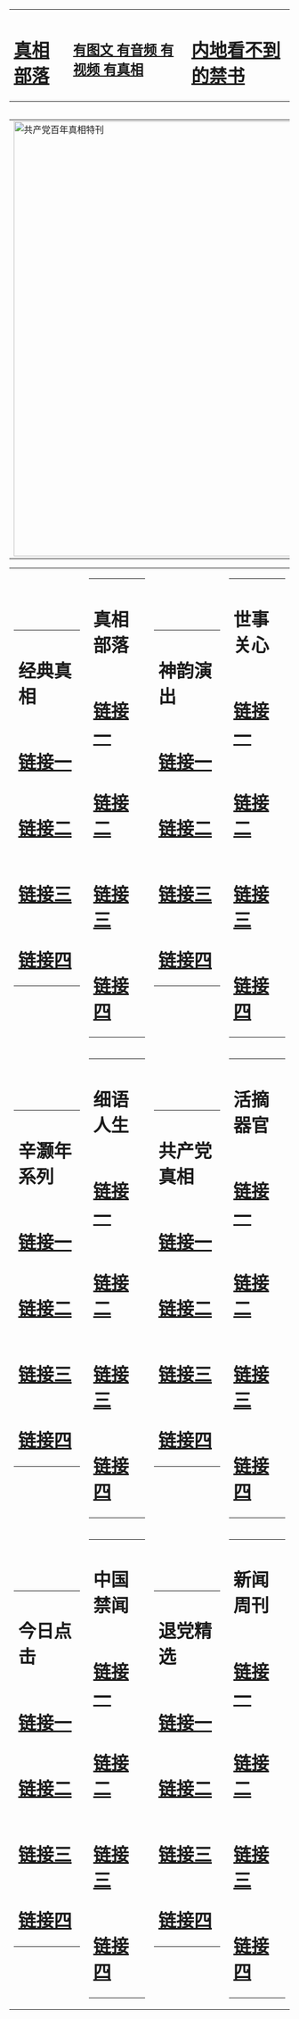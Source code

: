 <table><tr><td><H1><a href="http://zx.hopto.me/3fmkx">真相部落</a></H1></td><td><H2><a href="http://zx.hopto.me/dyamg">有图文 有音频 有视频 有真相</a></H2><td><H1><a href="http://zx.hopto.me/knfkg"> 内地看不到的禁书</a></H1></td></table><table><table><tr><td><a href="http://zx.hopto.me/an0qf"><img src="http://6593.f31.garudamp3.com/zx/bngcd/gcdbnzx.jpg" width="780"  border="0" alt="共产党百年真相特刊"></a></td></tr></table><table><tr><td><table><tr><td ><h1>经典真相</h1></td></tr><tr><td><h1>  <a href="http://zx.hopto.me/1unxq" target=_blank>链接一</a>  </h1></td></tr><tr><td><h1>  <a href="http://zx.hopto.me/kmf2o" target=_blank>链接二</a>  </h1></td></tr><tr><td><h1>  <a href="http://zx.hopto.me/vbe3j" target=_blank>链接三</a>  </h1></td></tr><tr><td><h1>  <a href="http://zx.hopto.me/a0q9b" target=_blank>链接四</a>  </h1></td></tr></table></td><td><table><tr><td ><h1>真相部落</h1></td></tr><tr><td><h1>  <a href="http://zx.hopto.me/-fb19" target=_blank>链接一</a>  </h1></td></tr><tr><td><h1>  <a href="http://zx.hopto.me/w2t80" target=_blank>链接二</a>  </h1></td></tr><tr><td><h1>  <a href="http://zx.hopto.me/hgzxx" target=_blank>链接三</a>  </h1></td></tr><tr><td><h1>  <a href="http://zx.hopto.me/b3cle" target=_blank>链接四</a>  </h1></td></tr></table></td><td><table><tr><td ><h1>神韵演出</h1></td></tr><tr><td><h1>  <a href="http://zx.hopto.me/ncyo5" target=_blank>链接一</a>  </h1></td></tr><tr><td><h1>  <a href="http://zx.hopto.me/rfwda" target=_blank>链接二</a>  </h1></td></tr><tr><td><h1>  <a href="http://zx.hopto.me/0eg0b" target=_blank>链接三</a>  </h1></td></tr><tr><td><h1>  <a href="http://zx.hopto.me/untq2" target=_blank>链接四</a>  </h1></td></tr></table></td><td><table><tr><td ><h1>世事关心</h1></td></tr><tr><td><h1>  <a href="http://zx.hopto.me/3ox5a" target=_blank>链接一</a>  </h1></td></tr><tr><td><h1>  <a href="http://zx.hopto.me/k-wx6" target=_blank>链接二</a>  </h1></td></tr><tr><td><h1>  <a href="http://zx.hopto.me/ujtme" target=_blank>链接三</a>  </h1></td></tr><tr><td><h1>  <a href="http://zx.hopto.me/ezhrd" target=_blank>链接四</a>  </h1></td></tr></table></td></tr><tr><td><table><tr><td ><h1>辛灏年系列</h1></td></tr><tr><td><h1>  <a href="http://zx.hopto.me/vt6nt" target=_blank>链接一</a>  </h1></td></tr><tr><td><h1>  <a href="http://zx.hopto.me/t45ks" target=_blank>链接二</a>  </h1></td></tr><tr><td><h1>  <a href="http://zx.hopto.me/pwjdy" target=_blank>链接三</a>  </h1></td></tr><tr><td><h1>  <a href="http://zx.hopto.me/il4gy" target=_blank>链接四</a>  </h1></td></tr></table></td><td><table><tr><td ><h1>细语人生</h1></td></tr><tr><td><h1>  <a href="http://zx.hopto.me/2mo-g" target=_blank>链接一</a>  </h1></td></tr><tr><td><h1>  <a href="http://zx.hopto.me/daisx" target=_blank>链接二</a>  </h1></td></tr><tr><td><h1>  <a href="http://zx.hopto.me/lrbth" target=_blank>链接三</a>  </h1></td></tr><tr><td><h1>  <a href="http://zx.hopto.me/6ed4l" target=_blank>链接四</a>  </h1></td></tr></table></td><td><table><tr><td ><h1>共产党真相</h1></td></tr><tr><td><h1>  <a href="http://zx.hopto.me/-1rlf" target=_blank>链接一</a>  </h1></td></tr><tr><td><h1>  <a href="http://zx.hopto.me/4x8h2" target=_blank>链接二</a>  </h1></td></tr><tr><td><h1>  <a href="http://zx.hopto.me/6mn2l" target=_blank>链接三</a>  </h1></td></tr><tr><td><h1>  <a href="http://zx.hopto.me/ifoh-" target=_blank>链接四</a>  </h1></td></tr></table></td><td><table><tr><td ><h1>活摘器官</h1></td></tr><tr><td><h1>  <a href="http://zx.hopto.me/5yvnd" target=_blank>链接一</a>  </h1></td></tr><tr><td><h1>  <a href="http://zx.hopto.me/04prd" target=_blank>链接二</a>  </h1></td></tr><tr><td><h1>  <a href="http://zx.hopto.me/d1x9w" target=_blank>链接三</a>  </h1></td></tr><tr><td><h1>  <a href="http://zx.hopto.me/72bdo" target=_blank>链接四</a>  </h1></td></tr></table></td></tr><tr><td><table><tr><td ><h1>今日点击</h1></td></tr><tr><td><h1>  <a href="http://zx.hopto.me/ketr-" target=_blank>链接一</a>  </h1></td></tr><tr><td><h1>  <a href="http://zx.hopto.me/46mo9" target=_blank>链接二</a>  </h1></td></tr><tr><td><h1>  <a href="http://zx.hopto.me/7prcc" target=_blank>链接三</a>  </h1></td></tr><tr><td><h1>  <a href="http://zx.hopto.me/26gdl" target=_blank>链接四</a>  </h1></td></tr></table></td><td><table><tr><td ><h1>中国禁闻</h1></td></tr><tr><td><h1>  <a href="http://zx.hopto.me/4rw8v" target=_blank>链接一</a>  </h1></td></tr><tr><td><h1>  <a href="http://zx.hopto.me/mzyq6" target=_blank>链接二</a>  </h1></td></tr><tr><td><h1>  <a href="http://zx.hopto.me/jpmli" target=_blank>链接三</a>  </h1></td></tr><tr><td><h1>  <a href="http://zx.hopto.me/g36at" target=_blank>链接四</a>  </h1></td></tr></table></td><td><table><tr><td ><h1>退党精选</h1></td></tr><tr><td><h1>  <a href="http://zx.hopto.me/1rb9k" target=_blank>链接一</a>  </h1></td></tr><tr><td><h1>  <a href="http://zx.hopto.me/0uz0j" target=_blank>链接二</a>  </h1></td></tr><tr><td><h1>  <a href="http://zx.hopto.me/rf49x" target=_blank>链接三</a>  </h1></td></tr><tr><td><h1>  <a href="http://zx.hopto.me/bevii" target=_blank>链接四</a>  </h1></td></tr></table></td><td><table><tr><td ><h1>新闻周刊</h1></td></tr><tr><td><h1>  <a href="http://zx.hopto.me/ca6m5" target=_blank>链接一</a>  </h1></td></tr><tr><td><h1>  <a href="http://zx.hopto.me/ikhst" target=_blank>链接二</a>  </h1></td></tr><tr><td><h1>  <a href="http://zx.hopto.me/0ib2p" target=_blank>链接三</a>  </h1></td></tr><tr><td><h1>  <a href="http://zx.hopto.me/qtz-q" target=_blank>链接四</a>  </h1></td></tr></table></td></tr></table>
